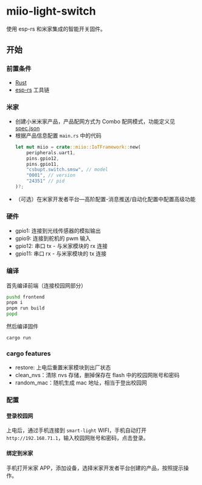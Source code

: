 # miio-light-switch

使用 esp-rs 和米家集成的智能开关固件。

## 开始

### 前置条件

- [Rust](https://www.rust-lang.org/tools/install)
- [esp-rs](https://docs.esp-rs.org/book/) 工具链

### 米家

- 创建小米米家产品，产品配网方式为 Combo 配网模式，功能定义见 [spec.json](./spec.json)
- 根据产品信息配置 `main.rs` 中的代码
    ```rust
    let mut miio = crate::miio::IoTFramework::new(
        peripherals.uart1, 
        pins.gpio12, 
        pins.gpio11,
        "csbupt.switch.smsw", // model
        "0001", // version
        "24351" // pid
    )?;
    ```
- （可选）在米家开发者平台—高阶配置-消息推送/自动化配置中配置高级功能

### 硬件

- gpio1: 连接到光线传感器的模拟输出
- gpio9: 连接到舵机的 pwm 输入
- gpio12: 串口 tx - 与米家模块的 rx 连接
- gpio11: 串口 rx - 与米家模块的 tx 连接

### 编译

首先编译前端（连接校园网部分）

```bash
pushd frontend
pnpm i
pnpm run build
popd
```

然后编译固件

```bash
cargo run
```

### cargo features

- restore: 上电后重置米家模块到出厂状态
- clean_nvs：清除 nvs 存储，删掉保存在 flash 中的校园网账号和密码
- random_mac：随机生成 mac 地址，相当于登出校园网

### 配置

#### 登录校园网

上电后，通过手机连接到 `smart-light` WIFI，手机自动打开 `http://192.168.71.1`，输入校园网账号和密码，点击登录。

#### 绑定到米家

手机打开米家 APP，添加设备，选择米家开发者平台创建的产品，按照提示操作。
